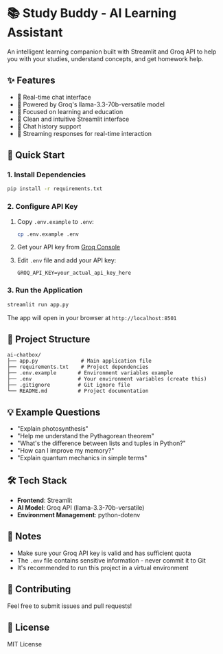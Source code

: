 # 📚 Study Buddy - AI Learning Assistant

An intelligent learning companion built with Streamlit and Groq API to help you with your studies, understand concepts, and get homework help.

## ✨ Features

- 💬 Real-time chat interface
- 🤖 Powered by Groq's llama-3.3-70b-versatile model
- 📖 Focused on learning and education
- 🎨 Clean and intuitive Streamlit interface
- 💾 Chat history support
- 🔄 Streaming responses for real-time interaction

## 🚀 Quick Start

### 1. Install Dependencies

```bash
pip install -r requirements.txt
```

### 2. Configure API Key

1. Copy `.env.example` to `.env`:
   ```bash
   cp .env.example .env
   ```

2. Get your API key from [Groq Console](https://console.groq.com/keys)

3. Edit `.env` file and add your API key:
   ```
   GROQ_API_KEY=your_actual_api_key_here
   ```

### 3. Run the Application

```bash
streamlit run app.py
```

The app will open in your browser at `http://localhost:8501`

## 📁 Project Structure

```
ai-chatbox/
├── app.py              # Main application file
├── requirements.txt    # Project dependencies
├── .env.example       # Environment variables example
├── .env               # Your environment variables (create this)
├── .gitignore         # Git ignore file
└── README.md          # Project documentation
```

## 💡 Example Questions

- "Explain photosynthesis"
- "Help me understand the Pythagorean theorem"
- "What's the difference between lists and tuples in Python?"
- "How can I improve my memory?"
- "Explain quantum mechanics in simple terms"

## 🛠️ Tech Stack

- **Frontend**: Streamlit
- **AI Model**: Groq API (llama-3.3-70b-versatile)
- **Environment Management**: python-dotenv

## 📝 Notes

- Make sure your Groq API key is valid and has sufficient quota
- The `.env` file contains sensitive information - never commit it to Git
- It's recommended to run this project in a virtual environment

## 🤝 Contributing

Feel free to submit issues and pull requests!

## 📄 License

MIT License
